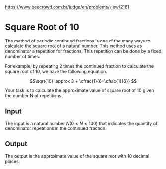 https://www.beecrowd.com.br/judge/en/problems/view/2161

# Square Root of 10

The method of periodic continued fractions is one of the many ways to
calculate the square root of a natural number. This method uses as denominator
a repetition for fractions. This repetition can be done by a fixed number of
times.

For example, by repeating 2 times the continued fraction to calculate the
square root of 10, we have the following equation.

$$\sqrt{10} \approx 3 + \cfrac{1}{6+\cfrac{1}{6}} $$

Your task is to calculate the approximate value of square root of 10 given the
number N of repetitions.

## Input

The input is a natural number $N (0 \leq N \leq 100)$ that indicates the
quantity of denominator repetitions in the continued fraction.

## Output

The output is the approximate value of the square root with 10 decimal places.

